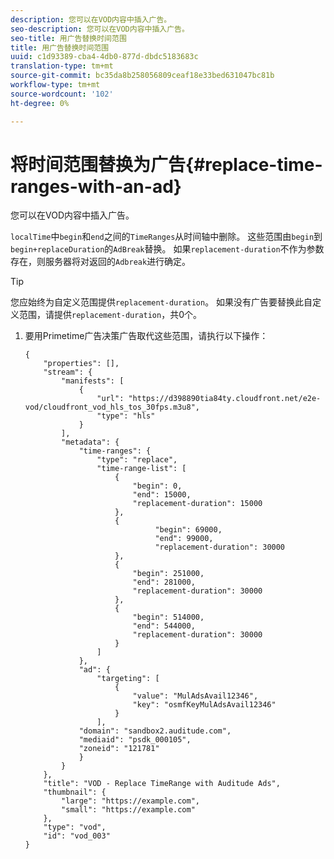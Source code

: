 ```yaml
---
description: 您可以在VOD内容中插入广告。
seo-description: 您可以在VOD内容中插入广告。
seo-title: 用广告替换时间范围
title: 用广告替换时间范围
uuid: c1d93389-cba4-4db0-877d-dbdc5183683c
translation-type: tm+mt
source-git-commit: bc35da8b258056809ceaf18e33bed631047bc81b
workflow-type: tm+mt
source-wordcount: '102'
ht-degree: 0%

---
```



# 将时间范围替换为广告{#replace-time-ranges-with-an-ad}

您可以在VOD内容中插入广告。

`localTime`中`begin`和`end`之间的`TimeRanges`从时间轴中删除。 这些范围由`begin`到`begin+replaceDuration`的`AdBreak`替换。 如果`replacement-duration`不作为参数存在，则服务器将对返回的`Adbreak`进行确定。

>[!TIP]
>
>您应始终为自定义范围提供`replacement-duration`。 如果没有广告要替换此自定义范围，请提供`replacement-duration`，共0个。

1. 要用Primetime广告决策广告取代这些范围，请执行以下操作：

   ```
   {   
       "properties": [],
       "stream": {
           "manifests": [
               {
                   "url": "https://d398890tia84ty.cloudfront.net/e2e-vod/cloudfront_vod_hls_tos_30fps.m3u8",
                   "type": "hls"
               }
           ],
           "metadata": {
               "time-ranges": {
                   "type": "replace",
                   "time-range-list": [
                       {
                           "begin": 0,
                           "end": 15000,
                           "replacement-duration": 15000
                       },
                       {
                                "begin": 69000,
                                "end": 99000,
                                "replacement-duration": 30000
                       },
                       {
                           "begin": 251000,
                           "end": 281000,
                           "replacement-duration": 30000
                       },
                       {
                           "begin": 514000,
                           "end": 544000,
                           "replacement-duration": 30000
                       }
                   ]
               },
               "ad": {
                   "targeting": [
                       {
                           "value": "MulAdsAvail12346",
                           "key": "osmfKeyMulAdsAvail12346"
                       }
                   ],
               "domain": "sandbox2.auditude.com",
               "mediaid": "psdk_000105",
               "zoneid": "121781"
               }     
           }
       },   
       "title": "VOD - Replace TimeRange with Auditude Ads",
       "thumbnail": {
           "large": "https://example.com",
           "small": "https://example.com"
       },
       "type": "vod",
       "id": "vod_003"
   }
   ```
